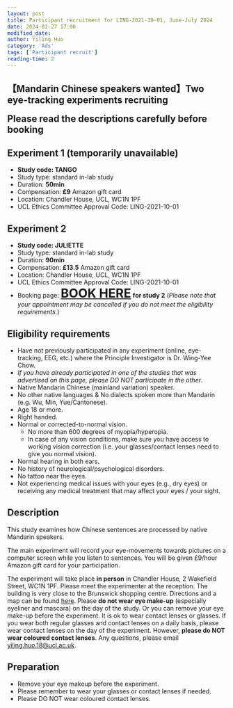 ```yaml
---
layout: post
title: Participant recruitment for LING-2021-10-01, June-July 2024
date: 2024-02-27 17:00
modified_date: 
author: Yiling Huo
category: 'Ads'
tags: ['Participant recruit']
reading-time: 2
---
```


<!-- **Recruitment full** -->

<!--excerpt-->

## 【Mandarin Chinese speakers wanted】Two eye-tracking experiments recruiting 

<span style="font-size: 150%;">**Please read the descriptions carefully before booking**</span>

## Experiment 1 (temporarily unavailable)

- **Study code: TANGO**
- Study type: standard in-lab study
- Duration: **50min**
- Compensation: **£9** Amazon gift card
- Location: Chandler House, UCL, WC1N 1PF
- UCL Ethics Committee Approval Code: LING-2021-10-01
<!-- - Booking page: <span style="font-size: 200%;">**[BOOK HERE](https://outlook.office365.com/owa/calendar/ExperimentparticipantsignupLING20211001March2024@live.ucl.ac.uk/bookings/s/ZnlZanXeHEKNGtEfqGmTOw2)**</span> **for study 1 TANGO** (*Please note that your appointment may be cancelled if you do not meet the eligibility requirements.*) -->

## Experiment 2

- **Study code: JULIETTE**
- Study type: standard in-lab study
- Duration: **90min**
- Compensation: **£13.5** Amazon gift card
- Location: Chandler House, UCL, WC1N 1PF
- UCL Ethics Committee Approval Code: LING-2021-10-01
- Booking page: <span style="font-size: 200%;">**[BOOK HERE](https://outlook.office365.com/owa/calendar/ExperimentparticipantsignupLING20211001March2024@live.ucl.ac.uk/bookings/s/Jfr1wG4m1E2wzlxnXqBi0A2)**</span> **for study 2** (*Please note that your appointment may be cancelled if you do not meet the eligibility requirements.*)

## Eligibility requirements

- Have not previously participated in any experiment (online, eye-tracking, EEG, etc.) where the Principle Investigator is Dr. Wing-Yee Chow. 
- *If you have already participated in one of the studies that was advertised on this page, please DO NOT participate in the other*. 
- Native Mandarin Chinese (mainland variation) speaker. 
- No other native languages & No dialects spoken more than Mandarin (e.g. Wu, Min, Yue/Cantonese). 
- Age 18 or more. 
- Right handed. 
- Normal or corrected-to-normal vision.
    - No more than 600 degrees of myopia/hyperopia. 
    - In case of any vision conditions, make sure you have access to working vision correction (i.e. your glasses/contact lenses need to give you normal vision).
- Normal hearing in both ears.
- No history of neurological/psychological disorders.
- No tattoo near the eyes. 
- Not experiencing medical issues with your eyes (e.g., dry eyes) or receiving any medical treatment that may affect your eyes / your sight. 

## Description

This study examines how Chinese sentences are processed by native Mandarin speakers.

The main experiment will record your eye-movements towards pictures on a computer screen while you listen to sentences. You will be given £9/hour Amazon gift card for your participation. 

The experiment will take place **in person** in Chandler House, 2 Wakefield Street, WC1N 1PF. Please meet the experimenter at the reception. The building is very close to the Brunswick shopping centre. Directions and a map can be found [here](http://www.ucl.ac.uk/maps/chandler-house). Please **do not wear eye make-up** (especially eyeliner and mascara) on the day of the study. Or you can remove your eye make-up before the experiment. It is ok to wear contact lenses or glasses. If you wear both regular glasses and contact lenses on a daily basis, please wear contact lenses on the day of the experiment. However, **please do NOT wear coloured contact lenses**. Any questions, please email yiling.huo.18@ucl.ac.uk.

## Preparation

- Remove your eye makeup before the experiment. 
- Please remember to wear your glasses or contact lenses if needed. 
- Please DO NOT wear coloured contact lenses.